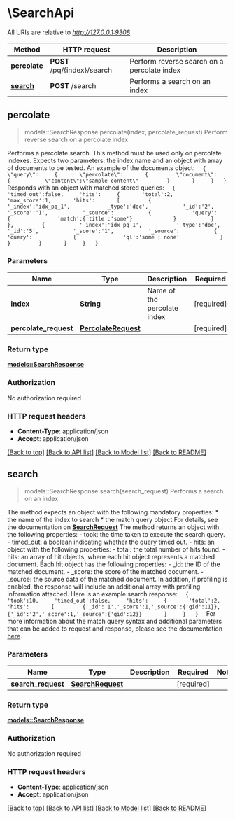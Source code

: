 # \SearchApi

All URIs are relative to *http://127.0.0.1:9308*

Method | HTTP request | Description
------------- | ------------- | -------------
[**percolate**](SearchApi.md#percolate) | **POST** /pq/{index}/search | Perform reverse search on a percolate index
[**search**](SearchApi.md#search) | **POST** /search | Performs a search on an index



## percolate

> models::SearchResponse percolate(index, percolate_request)
Perform reverse search on a percolate index

Performs a percolate search.  This method must be used only on percolate indexes.  Expects two parameters: the index name and an object with array of documents to be tested. An example of the documents object:    ```   {     \"query\":     {       \"percolate\":       {         \"document\":         {           \"content\":\"sample content\"         }       }     }   }   ```  Responds with an object with matched stored queries:     ```   {     'timed_out':false,     'hits':     {       'total':2,       'max_score':1,       'hits':       [         {           '_index':'idx_pq_1',           '_type':'doc',           '_id':'2',           '_score':'1',           '_source':           {             'query':             {               'match':{'title':'some'}             }           }         },         {           '_index':'idx_pq_1',           '_type':'doc',           '_id':'5',           '_score':'1',           '_source':           {             'query':             {               'ql':'some | none'             }           }         }       ]     }   }   ``` 

### Parameters


Name | Type | Description  | Required | Notes
------------- | ------------- | ------------- | ------------- | -------------
**index** | **String** | Name of the percolate index | [required] |
**percolate_request** | [**PercolateRequest**](PercolateRequest.md) |  | [required] |

### Return type

[**models::SearchResponse**](searchResponse.md)

### Authorization

No authorization required

### HTTP request headers

- **Content-Type**: application/json
- **Accept**: application/json

[[Back to top]](#) [[Back to API list]](../README.md#documentation-for-api-endpoints) [[Back to Model list]](../README.md#documentation-for-models) [[Back to README]](../README.md)


## search

> models::SearchResponse search(search_request)
Performs a search on an index

 The method expects an object with the following mandatory properties: * the name of the index to search * the match query object For details, see the documentation on [**SearchRequest**](SearchRequest.md) The method returns an object with the following properties: - took: the time taken to execute the search query. - timed_out: a boolean indicating whether the query timed out. - hits: an object with the following properties:    - total: the total number of hits found.    - hits: an array of hit objects, where each hit object represents a matched document. Each hit object has the following properties:      - _id: the ID of the matched document.      - _score: the score of the matched document.      - _source: the source data of the matched document.  In addition, if profiling is enabled, the response will include an additional array with profiling information attached. Here is an example search response:    ```   {     'took':10,     'timed_out':false,     'hits':     {       'total':2,       'hits':       [         {'_id':'1','_score':1,'_source':{'gid':11}},         {'_id':'2','_score':1,'_source':{'gid':12}}       ]     }   }   ```  For more information about the match query syntax and additional parameters that can be added to request and response, please see the documentation [here](https://manual.manticoresearch.com/Searching/Full_text_matching/Basic_usage#HTTP-JSON). 

### Parameters


Name | Type | Description  | Required | Notes
------------- | ------------- | ------------- | ------------- | -------------
**search_request** | [**SearchRequest**](SearchRequest.md) |  | [required] |

### Return type

[**models::SearchResponse**](searchResponse.md)

### Authorization

No authorization required

### HTTP request headers

- **Content-Type**: application/json
- **Accept**: application/json

[[Back to top]](#) [[Back to API list]](../README.md#documentation-for-api-endpoints) [[Back to Model list]](../README.md#documentation-for-models) [[Back to README]](../README.md)

